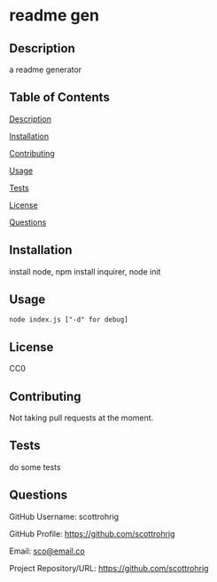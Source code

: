# readme gen

## Description

a readme generator

## Table of Contents

[Description](#description) 

[Installation](#installation) 

[Contributing](#contributing) 

[Usage](#usage) 

[Tests](#tests) 

[License](#license)

[Questions](#questions)


## Installation

install node, npm install inquirer, node init


## Usage

`node index.js ["-d" for debug]`

## License

CC0


## Contributing

Not taking pull requests at the moment.


## Tests

do some tests

## Questions

GitHub Username: scottrohrig

GitHub Profile: https://github.com/scottrohrig

Email: sco@email.co

Project Repository/URL: https://github.com/scottrohrig


